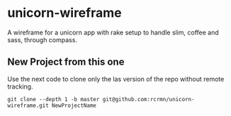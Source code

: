 unicorn-wireframe
=================

A wireframe for a unicorn app with rake setup to handle slim, coffee and sass, through compass.


New Project from this one
-------------------------

Use the next code to clone only the las version of the repo without remote tracking.

    git clone --depth 1 -b master git@github.com:rcrmn/unicorn-wireframe.git NewProjectName
